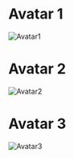 # Avatar 1

![Avatar1](https://user-images.githubusercontent.com/83481679/216733730-a424aedf-ee2f-4e67-b3e2-ceed12cba4e6.png)

# Avatar 2

![Avatar2](https://user-images.githubusercontent.com/83481679/216733744-b6e76b57-e4a6-483d-8042-82af7c2a0b47.png)

# Avatar 3

![Avatar3](https://user-images.githubusercontent.com/83481679/216733756-5a0dc342-5213-4d1e-8ec2-cbfd9fd55caf.png)
